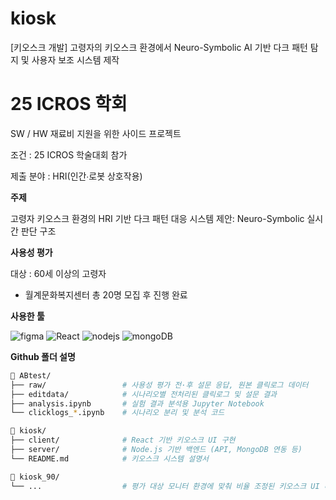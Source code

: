 # kiosk
[키오스크 개발] 고령자의 키오스크 환경에서 Neuro-Symbolic AI 기반 다크 패턴 탐지 및 사용자 보조 시스템 제작

# 25 ICROS 학회
SW / HW 재료비 지원을 위한 사이드 프로젝트

조건 : 25 ICROS 학술대회 참가

제출 분야 : HRI(인간∙로봇 상호작용)

<b>주제</b>

고령자 키오스크 환경의 HRI 기반 다크 패턴 대응 시스템 제안: Neuro-Symbolic 실시간 판단 구조

<b>사용성 평가</b>

대상 : 60세 이상의 고령자
- 월계문화복지센터 총 20명 모집 후 진행 완료

<b>사용한 툴</b>

![figma](https://img.shields.io/badge/Figma-F24E1E?style=for-the-badge&logo=figma&logoColor=white)
![React](https://img.shields.io/badge/React-20232A?style=for-the-badge&logo=react&logoColor=61DAFB)
![nodejs](https://img.shields.io/badge/Node.js-43853D?style=for-the-badge&logo=node.js&logoColor=white)
![mongoDB](	https://img.shields.io/badge/MongoDB-4EA94B?style=for-the-badge&logo=mongodb&logoColor=white)

<b>Github 폴더 설명</b>
```bash
📁 ABtest/
├── raw/                 # 사용성 평가 전·후 설문 응답, 원본 클릭로그 데이터
├── editdata/            # 시나리오별 전처리된 클릭로그 및 설문 결과
├── analysis.ipynb       # 실험 결과 분석용 Jupyter Notebook
└── clicklogs_*.ipynb    # 시나리오 분리 및 분석 코드

📁 kiosk/
├── client/              # React 기반 키오스크 UI 구현
├── server/              # Node.js 기반 백엔드 (API, MongoDB 연동 등)
└── README.md            # 키오스크 시스템 설명서

📁 kiosk_90/
└── ...                  # 평가 대상 모니터 환경에 맞춰 비율 조정된 키오스크 UI 버전
```

